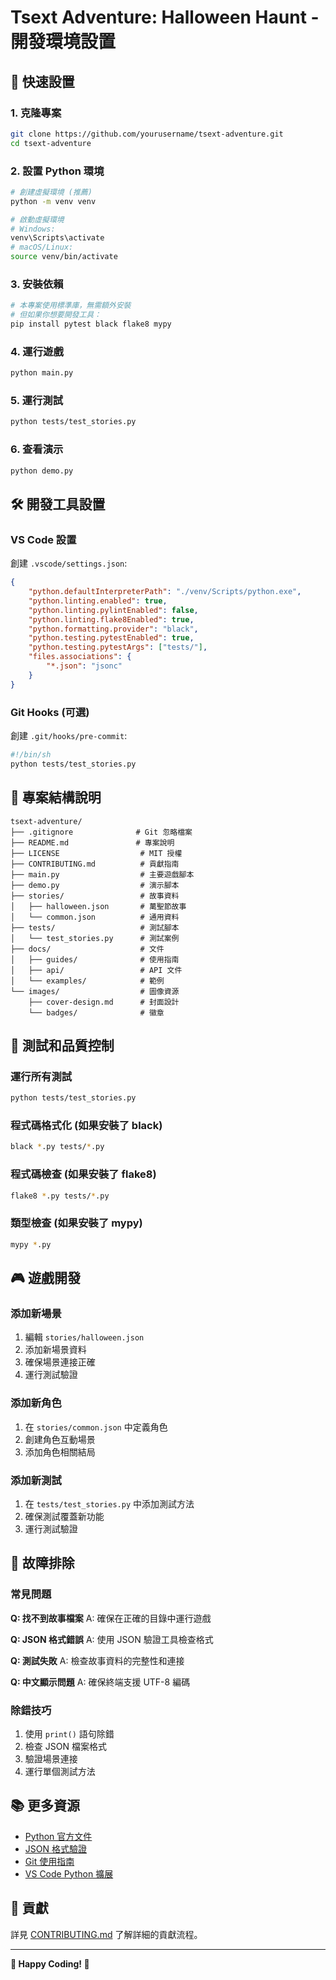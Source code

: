 # Tsext Adventure: Halloween Haunt - 開發環境設置

## 🚀 快速設置

### 1. 克隆專案
```bash
git clone https://github.com/yourusername/tsext-adventure.git
cd tsext-adventure
```

### 2. 設置 Python 環境
```bash
# 創建虛擬環境 (推薦)
python -m venv venv

# 啟動虛擬環境
# Windows:
venv\Scripts\activate
# macOS/Linux:
source venv/bin/activate
```

### 3. 安裝依賴
```bash
# 本專案使用標準庫，無需額外安裝
# 但如果你想要開發工具：
pip install pytest black flake8 mypy
```

### 4. 運行遊戲
```bash
python main.py
```

### 5. 運行測試
```bash
python tests/test_stories.py
```

### 6. 查看演示
```bash
python demo.py
```

## 🛠️ 開發工具設置

### VS Code 設置
創建 `.vscode/settings.json`:
```json
{
    "python.defaultInterpreterPath": "./venv/Scripts/python.exe",
    "python.linting.enabled": true,
    "python.linting.pylintEnabled": false,
    "python.linting.flake8Enabled": true,
    "python.formatting.provider": "black",
    "python.testing.pytestEnabled": true,
    "python.testing.pytestArgs": ["tests/"],
    "files.associations": {
        "*.json": "jsonc"
    }
}
```

### Git Hooks (可選)
創建 `.git/hooks/pre-commit`:
```bash
#!/bin/sh
python tests/test_stories.py
```

## 📁 專案結構說明

```
tsext-adventure/
├── .gitignore              # Git 忽略檔案
├── README.md               # 專案說明
├── LICENSE                  # MIT 授權
├── CONTRIBUTING.md          # 貢獻指南
├── main.py                  # 主要遊戲腳本
├── demo.py                  # 演示腳本
├── stories/                 # 故事資料
│   ├── halloween.json       # 萬聖節故事
│   └── common.json          # 通用資料
├── tests/                   # 測試腳本
│   └── test_stories.py      # 測試案例
├── docs/                    # 文件
│   ├── guides/              # 使用指南
│   ├── api/                 # API 文件
│   └── examples/            # 範例
└── images/                  # 圖像資源
    ├── cover-design.md      # 封面設計
    └── badges/              # 徽章
```

## 🧪 測試和品質控制

### 運行所有測試
```bash
python tests/test_stories.py
```

### 程式碼格式化 (如果安裝了 black)
```bash
black *.py tests/*.py
```

### 程式碼檢查 (如果安裝了 flake8)
```bash
flake8 *.py tests/*.py
```

### 類型檢查 (如果安裝了 mypy)
```bash
mypy *.py
```

## 🎮 遊戲開發

### 添加新場景
1. 編輯 `stories/halloween.json`
2. 添加新場景資料
3. 確保場景連接正確
4. 運行測試驗證

### 添加新角色
1. 在 `stories/common.json` 中定義角色
2. 創建角色互動場景
3. 添加角色相關結局

### 添加新測試
1. 在 `tests/test_stories.py` 中添加測試方法
2. 確保測試覆蓋新功能
3. 運行測試驗證

## 🔧 故障排除

### 常見問題

**Q: 找不到故事檔案**
A: 確保在正確的目錄中運行遊戲

**Q: JSON 格式錯誤**
A: 使用 JSON 驗證工具檢查格式

**Q: 測試失敗**
A: 檢查故事資料的完整性和連接

**Q: 中文顯示問題**
A: 確保終端支援 UTF-8 編碼

### 除錯技巧
1. 使用 `print()` 語句除錯
2. 檢查 JSON 檔案格式
3. 驗證場景連接
4. 運行單個測試方法

## 📚 更多資源

- [Python 官方文件](https://docs.python.org/)
- [JSON 格式驗證](https://jsonlint.com/)
- [Git 使用指南](https://git-scm.com/docs)
- [VS Code Python 擴展](https://marketplace.visualstudio.com/items?itemName=ms-python.python)

## 🤝 貢獻

詳見 [CONTRIBUTING.md](CONTRIBUTING.md) 了解詳細的貢獻流程。

---

**🎃 Happy Coding! 🎃**
